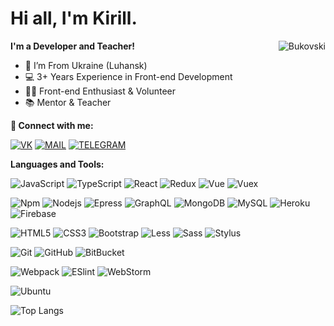# Hi all, I'm Kirill.

 <img align="right" src="https://komarev.com/ghpvc/?username=Bukovski&label=Profile%20Views%20&color=4680C2&style=flat-square" alt="Bukovski" />

**I'm a Developer and Teacher!**
- 📍 I’m From Ukraine (Luhansk)
- 💻 3+ Years Experience in Front-end Development
- 👨‍💻 Front-end Enthusiast & Volunteer
- 📚 Mentor & Teacher

**🤝 Connect with me:**

[<img alt="VK" src="https://img.shields.io/badge/vk-4680C2.svg?&style=for-the-badge&logo=vk&logoColor=fff" />][vk]
[<img alt="MAIL" src="https://img.shields.io/badge/mail-F59B0B.svg?&style=for-the-badge&logo=mail.ru&logoColor=fff" />][mail]
[<img alt="TELEGRAM" src="https://img.shields.io/badge/telegram-00d4ff.svg?&style=for-the-badge&logo=telegram&logoColor=fff" />][telegram]


**Languages and Tools:**  

![JavaScript](https://img.shields.io/badge/-JavaScript-%23F7DF1C?style=flat-square&logo=javascript&logoColor=000000&labelColor=%23F7DF1C&color=%23FFCE5A)
![TypeScript](https://img.shields.io/badge/-TypeScript-007ACC?style=flat-square&logo=typescript&logoColor=fff)
![React](https://img.shields.io/badge/-React-black?style=flat-square&logo=react)
![Redux](https://img.shields.io/badge/-Redux-764ABC?style=flat-square&logo=redux)
![Vue](https://img.shields.io/badge/-Vue-black?style=flat-square&logo=vue.js)
![Vuex](https://img.shields.io/badge/-Vuex-green?style=flat-square&logo=vuex)

![Npm](https://img.shields.io/badge/-npm-E9541F?style=flat-square&logo=npm&logoColor=fff)
![Nodejs](https://img.shields.io/badge/-Nodejs-black?style=flat-square&logo=Node.js)
![Epress](https://img.shields.io/badge/-Epress-black?style=flat-square&logo=epress.js)
![GraphQL](https://img.shields.io/badge/-GraphQL-E10098?style=flat-square&logo=graphql)
![MongoDB](https://img.shields.io/badge/-MongoDB-black?style=flat-square&logo=mongodb)
![MySQL](https://img.shields.io/badge/-MySQL-007ACC?style=flat-square&logo=mysql&logoColor=fff")
![Heroku](https://img.shields.io/badge/-Heroku-430098?style=flat-square&logo=heroku)
![Firebase](https://img.shields.io/badge/-Firebase-007ACC?style=flat-square&logo=firebase)

![HTML5](https://img.shields.io/badge/-HTML5-E34F26?style=flat-square&logo=html5&logoColor=white)
![CSS3](https://img.shields.io/badge/-CSS3-1572B6?style=flat-square&logo=css3)
![Bootstrap](https://img.shields.io/badge/-Bootstrap-563D7C?style=flat-square&logo=bootstrap)
![Less](https://img.shields.io/badge/-Less-%231d365d?style=flat-square&logo=less&logoColor=fff)
![Sass](https://img.shields.io/badge/-Sass-%23CC6699?style=flat-square&logo=sass&logoColor=fff)
![Stylus](https://img.shields.io/badge/-Stylus-%23333333?style=flat-square&logo=stylus)

![Git](https://img.shields.io/badge/-Git-black?style=flat-square&logo=git)
![GitHub](https://img.shields.io/badge/-GitHub-181717?style=flat-square&logo=github)
![BitBucket](https://img.shields.io/badge/-BitBucket-darkblue?style=flat-square&logo=bitbucket)

![Webpack](https://img.shields.io/badge/-Webpack-%232C3A42?style=flat-square&logo=webpack)
![ESlint](https://img.shields.io/badge/-ESLint-%234B32C3?style=flat-square&logo=eslint)
![WebStorm](https://img.shields.io/badge/-WebStorm-%231572B6?style=flat-square&logo=WebStorm)

![Ubuntu](https://img.shields.io/badge/-Ubuntu-E9541F?style=flat-square&logo=Ubuntu&logoColor=fff)





![Top Langs](https://github-readme-stats.vercel.app/api/top-langs/?username=Bukovski&hide=TeX&layout=compact)





[vk]: https://vk.com/kirill_bukovski
[mail]: mailto:kmanankov@bk.ru
[telegram]: https://tlgg.ru/Kirill_Bukovski
